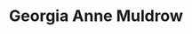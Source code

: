 ---
title: "Georgia Anne Muldrow"
summary: "Georgia Anne Muldrow is an American musician from Los Angeles, California. In 2008, she co-founded the SomeOthaShip Connect record label with fellow artist and former husband Dudley Perkins."
image: "georgia-anne-muldrow.jpg"
apple_music_artist_url: "https://music.apple.com/gb/artist/georgia-anne-muldrow/118412250"
wikipedia_url: "https://en.wikipedia.org/wiki/Georgia_Anne_Muldrow"
---